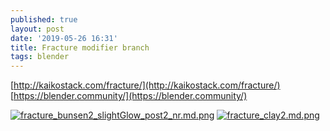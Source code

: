 ```yaml
---
published: true
layout: post
date: '2019-05-26 16:31'
title: Fracture modifier branch
tags: blender 
---
```

[http://kaikostack.com/fracture/](http://kaikostack.com/fracture/)  
[https://blender.community/](https://blender.community/)

[![fracture_bunsen2_slightGlow_post2_nr.md.png](https://cdn.scrot.moe/images/2019/05/26/fracture_bunsen2_slightGlow_post2_nr.md.png)](https://cdn.scrot.moe/images/2019/05/26/fracture_bunsen2_slightGlow_post2_nr.png)
[![fracture_clay2.md.png](https://cdn.scrot.moe/images/2019/05/26/fracture_clay2.md.png)](https://cdn.scrot.moe/images/2019/05/26/fracture_clay2.png)
